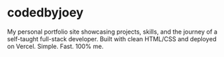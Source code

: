 # codedbyjoey
My personal portfolio site showcasing projects, skills, and the journey of a self-taught full-stack developer. Built with clean HTML/CSS and deployed on Vercel. Simple. Fast. 100% me.
